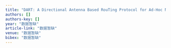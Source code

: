 ```yaml
---
title: "DART: A Directional Antenna Based RouTing Protocol for Ad-Hoc Networks with High Mobility"
authors: []
authors-key: []
year: "数据暂缺"
article-link: "数据暂缺"
venue: "数据暂缺"
bibex: "数据暂缺"
---
```

